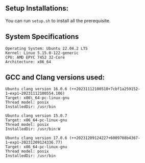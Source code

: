 ## Setup Installations:
You can run `setup.sh` to install all the prerequisite.

## System Specifications
```
Operating System: Ubuntu 22.04.2 LTS
Kernel: Linux 5.15.0-122-generic
CPU: AMD EPYC 7452 32-Core
Architecture: x86_64
```

## GCC and Clang versions used:

```
Ubuntu clang version 16.0.6 (++20231112100510+7cbf1a259152-1~exp1~20231112100554.106)
Target: x86\_64-pc-linux-gnu
Thread model: posix
InstalledDir: /usr/bin

Ubuntu clang version 15.0.7
Target: x86_64-pc-linux-gnu
Thread model: posix
InstalledDir: /usr/bin:W

Ubuntu clang version 17.0.6 (++20231209124227+6009708b4367-1~exp1~20231209124336.77)
Target: x86_64-pc-linux-gnu
Thread model: posix
InstalledDir: /usr/bin

```


